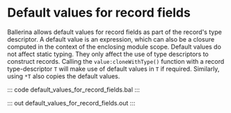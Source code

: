 # Default values for record fields

Ballerina allows default values for record fields as part of the record's type descriptor. A default value is an expression, which can also be a closure computed in the context of the enclosing module scope. Default values do not affect static typing. They only affect the use of type descriptors to construct records. Calling the `value:cloneWithType()` function with a record type-descriptor `T` will make use of default values in `T` if required. Similarly, using `*T` also copies the default values.

::: code default_values_for_record_fields.bal :::

::: out default_values_for_record_fields.out :::
